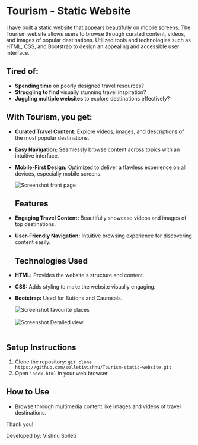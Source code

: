 # Tourism - Static Website

I have built a static website that appears beautifully on mobile screens. The Tourism website allows users to browse through curated content, videos, and images of popular destinations. Utilized tools and technologies such as HTML, CSS, and Bootstrap to design an appealing and accessible user interface.

## Tired of:

- **Spending time** on poorly designed travel resources?
- **Struggling to find** visually stunning travel inspiration?
- **Juggling multiple websites** to explore destinations effectively?

## With **Tourism**, you get:

- **Curated Travel Content:** Explore videos, images, and descriptions of the most popular destinations.
- **Easy Navigation:** Seamlessly browse content across topics with an intuitive interface.
- **Mobile-First Design:** Optimized to deliver a flawless experience on all devices, especially mobile screens.




  ![Screenshot front page](https://github.com/user-attachments/assets/3f7b013e-37f9-4b35-a13d-5dc8b70b30bd) <br>

  ## Features

- **Engaging Travel Content:** Beautifully showcase videos and images of top destinations.
- **User-Friendly Navigation:** Intuitive browsing experience for discovering content easily.


  ## Technologies Used

- **HTML:** Provides the website's structure and content.
- **CSS:** Adds styling to make the website visually engaging.
- **Bootstrap:** Used for Buttons and Caurosals.


  ![Screenshot favourite places](https://github.com/user-attachments/assets/00bf7f14-22c8-47a4-b560-edf0ee569d99) <br><br>
  ![Screenshot Detailed view](https://github.com/user-attachments/assets/fd227db7-b735-49bb-a0d1-b7555a0e9ec3) <br><br>

## Setup Instructions

1. Clone the repository: `git clone https://github.com/solletivishnu/Tourism-static-website.git`
2. Open `index.html` in your web browser.

## How to Use

- Browse through multimedia content like images and videos of travel destinations.

Thank you!

Developed by: Vishnu Solleti



